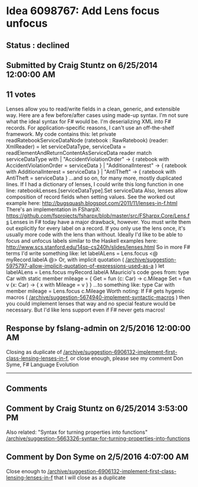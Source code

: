 # Idea 6098767: Add Lens focus unfocus #

## Status : declined

## Submitted by Craig Stuntz on 6/25/2014 12:00:00 AM

## 11 votes

Lenses allow you to read/write fields in a clean, generic, and extensible way. Here are a few before/after cases using made-up syntax. I'm not sure what the ideal syntax for F# would be.
I'm deserializing XML into F# records. For application-specific reasons, I can't use an off-the-shelf framework. My code contains this:
let private readRatebookServiceDataNode (ratebook : RawRatebook) (reader: XmlReader) =
let serviceDataType, serviceData = readElementAndReturnContentAsServiceData reader
match serviceDataType with
| "AccidentViolationOrder" -> { ratebook with AccidentViolationOrder = serviceData }
| "AdditionalInterest" -> { ratebook with AdditionalInterest = serviceData }
| "AntiTheft" -> { ratebook with AntiTheft = serviceData }
...and so on, for many more, mostly duplicated lines. If I had a dictionary of lenses, I could write this long function in one line:
ratebookLenses.[serviceDataType].Set serviceData
Also, lenses allow composition of record fields when setting values. See the worked out example here:
http://bugsquash.blogspot.com/2011/11/lenses-in-f.html
There's an implementation in FSharpX:
https://github.com/fsprojects/fsharpx/blob/master/src/FSharpx.Core/Lens.fs
Lenses in F# today have a major drawback, however. You must write them out explicitly for every label on a record. If you only use the lens once, it's usually more code with the lens than without.
Ideally I'd like to be able to focus and unfocus labels similar to the Haskell examples here:
http://www.scs.stanford.edu/14sp-cs240h/slides/lenses.html
So in more F# terms I'd write something like:
let labelALens = Lens.focus <@ myRecord.labelA @>
Or, with implicit quotation ( [/archive/suggestion-5975797-allow-implicit-quotation-of-expressions-used-as-a](/archive/suggestion-5975797-allow-implicit-quotation-of-expressions-used-as-a.md) )
let labelALens = Lens.focus myRecord.labelA
Mauricio's code goes from:
type Car with
static member mileage =
{ Get = fun (c: Car) -> c.Mileage
Set = fun v (x: Car) -> { x with Mileage = v } }
...to something like:
type Car with
member mileage = Lens.focus c.Mileage
Worth noting: If F# gets hygenic macros ( [/archive/suggestion-5674940-implement-syntactic-macros](/archive/suggestion-5674940-implement-syntactic-macros.md) ) then you could implement lenses that way and no special feature would be necessary. But I'd like lens support even if F# never gets macros!



## Response by fslang-admin on 2/5/2016 12:00:00 AM

Closing as duplicate of [/archive/suggestion-6906132-implement-first-class-lensing-lenses-in-f,](/archive/suggestion-6906132-implement-first-class-lensing-lenses-in-f,.md) or close enough, please see my comment
Don Syme, F# Language Evolution

------------------------
## Comments


## Comment by Craig Stuntz on 6/25/2014 3:53:00 PM
Also related: "Syntax for turning properties into functions" [/archive/suggestion-5663326-syntax-for-turning-properties-into-functions](/archive/suggestion-5663326-syntax-for-turning-properties-into-functions.md)


## Comment by Don Syme on 2/5/2016 4:07:00 AM
Close enough to [/archive/suggestion-6906132-implement-first-class-lensing-lenses-in-f](/archive/suggestion-6906132-implement-first-class-lensing-lenses-in-f.md) that I will close as a duplicate

